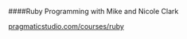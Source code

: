 ####Ruby Programming
with Mike and Nicole Clark

[pragmaticstudio.com/courses/ruby](https://online.pragmaticstudio.com/courses/ruby)
